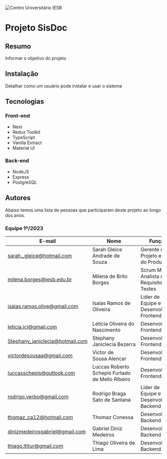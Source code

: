 ![Centro Universitário IESB](doc/img/logoIesb.png)

# Projeto SisDoc

## Resumo

Informar o objetivo do projeto

## Instalação

Detalhar como um usuário pode instalar e usar o sistema

## Tecnologias

### Front-end
 - Next
 - Redux Toolkit
 - TypeScript
 - Vanilla Extract
 - Material UI

 ### Back-end
 - NodeJS
 - Express
 - PostgreSQL

## Autores

Abaixo temos uma lista de pessoas que participaram deste projeto ao longo dos anos.

### Equipe 1º/2023

| E-mail | Nome | Função |
|------|--------|-------|
| sarah._gleice@hotmail.com | Sarah Gleice Andrade de Souza | Gerente de Projeto e Dono do Produto |
| milena.borges@iesb.edu.br | Milena de Brito Borges | Scrum Master, Analista de Requisitos e Testes|
| isaias.ramos.olive@gmail.com | Isaías Ramos de Oliveira | Lider de Equipe e Desenvolvedor Frontend |
| leticia.jcj@gmail.com | Letícia Oliveira do Nascimento | Desenvolvedor Frontend |
| Stephany_janiclecia@hotmail.com | Stephany Janiclecia Bezerra | Desenvolvedor Frontend |
| victordesousaa@gmail.com | Victor de Sousa Alencar | Desenvolvedor Frontend |
| luccasschepis@outlook.com | Luccas Roberto Schepis Furtado de Mello RIbeiro | Desenvolvedor Frontend |
| rodrigo.verbo@gmail.com | Rodrigo Braga Sato de Santana | Lider de Equipe e Desenvolver Backend | 
| thomaz_ca12@hotmail.com | Thomaz Conessa | Desenvolvedor Backend |
| dinizmedeirosgabriel@gmail.com | Gabriel Diniz Medeiros | Desenvolvedor Backend |
| thiago.ltltur@gmail.com | Thiago Oliveira de Lima | Desenvolvedor Backend |
